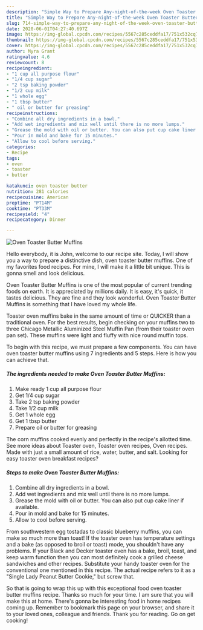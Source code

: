```yaml
---
description: "Simple Way to Prepare Any-night-of-the-week Oven Toaster Butter Muffins"
title: "Simple Way to Prepare Any-night-of-the-week Oven Toaster Butter Muffins"
slug: 714-simple-way-to-prepare-any-night-of-the-week-oven-toaster-butter-muffins
date: 2020-06-01T04:27:40.697Z
image: https://img-global.cpcdn.com/recipes/5567c285ceddfa17/751x532cq70/oven-toaster-butter-muffins-recipe-main-photo.jpg
thumbnail: https://img-global.cpcdn.com/recipes/5567c285ceddfa17/751x532cq70/oven-toaster-butter-muffins-recipe-main-photo.jpg
cover: https://img-global.cpcdn.com/recipes/5567c285ceddfa17/751x532cq70/oven-toaster-butter-muffins-recipe-main-photo.jpg
author: Myra Grant
ratingvalue: 4.6
reviewcount: 8
recipeingredient:
- "1 cup all purpose flour"
- "1/4 cup sugar"
- "2 tsp baking powder"
- "1/2 cup milk"
- "1 whole egg"
- "1 tbsp butter"
- " oil or butter for greasing"
recipeinstructions:
- "Combine all dry ingredients in a bowl."
- "Add wet ingredients and mix well until there is no more lumps."
- "Grease the mold with oil or butter. You can also put cup cake liner if available."
- "Pour in mold and bake for 15 minutes."
- "Allow to cool before serving."
categories:
- Recipe
tags:
- oven
- toaster
- butter

katakunci: oven toaster butter 
nutrition: 281 calories
recipecuisine: American
preptime: "PT14M"
cooktime: "PT33M"
recipeyield: "4"
recipecategory: Dinner

---
```



![Oven Toaster Butter Muffins](https://img-global.cpcdn.com/recipes/5567c285ceddfa17/751x532cq70/oven-toaster-butter-muffins-recipe-main-photo.jpg)

Hello everybody, it is John, welcome to our recipe site. Today, I will show you a way to prepare a distinctive dish, oven toaster butter muffins. One of my favorites food recipes. For mine, I will make it a little bit unique. This is gonna smell and look delicious.

Oven Toaster Butter Muffins is one of the most popular of current trending foods on earth. It is appreciated by millions daily. It is easy, it's quick, it tastes delicious. They are fine and they look wonderful. Oven Toaster Butter Muffins is something that I have loved my whole life.

Toaster oven muffins bake in the same amount of time or QUICKER than a traditional oven. For the best results, begin checking on your muffins two to three Chicago Metallic Aluminized Steel Muffin Pan (from their toaster oven pan set). These muffins were light and fluffy with nice round muffin tops.


To begin with this recipe, we must prepare a few components. You can have oven toaster butter muffins using 7 ingredients and 5 steps. Here is how you can achieve that.

<!--inarticleads1-->

##### The ingredients needed to make Oven Toaster Butter Muffins:

1. Make ready 1 cup all purpose flour
1. Get 1/4 cup sugar
1. Take 2 tsp baking powder
1. Take 1/2 cup milk
1. Get 1 whole egg
1. Get 1 tbsp butter
1. Prepare  oil or butter for greasing


The corn muffins cooked evenly and perfectly in the recipe&#39;s allotted time. See more ideas about Toaster oven, Toaster oven recipes, Oven recipes. Made with just a small amount of rice, water, butter, and salt. Looking for easy toaster oven breakfast recipes? 

<!--inarticleads2-->

##### Steps to make Oven Toaster Butter Muffins:

1. Combine all dry ingredients in a bowl.
1. Add wet ingredients and mix well until there is no more lumps.
1. Grease the mold with oil or butter. You can also put cup cake liner if available.
1. Pour in mold and bake for 15 minutes.
1. Allow to cool before serving.


From southwestern egg tostadas to classic blueberry muffins, you can make so much more than toast! If the toaster oven has temperature settings and a bake (as opposed to broil or toast) mode, you shouldn&#39;t have any problems. If your Black and Decker toaster oven has a bake, broil, toast, and keep warm function then you can most definitely cook a grilled cheese sandwiches and other recipes. Substitute your handy toaster oven for the conventional one mentioned in this recipe. The actual recipe refers to it as a &#34;Single Lady Peanut Butter Cookie,&#34; but screw that. 

So that is going to wrap this up with this exceptional food oven toaster butter muffins recipe. Thanks so much for your time. I am sure that you will make this at home. There's gonna be interesting food in home recipes coming up. Remember to bookmark this page on your browser, and share it to your loved ones, colleague and friends. Thank you for reading. Go on get cooking!
